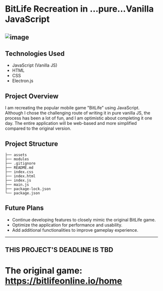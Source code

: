 # BitLife Recreation in ...pure...Vanilla JavaScript
![image](https://github.com/AaronGulman/JS-game-text-/assets/81993286/cdebfd4e-0723-4e57-99fe-74ff7b79dffc)
---

## Technologies Used
- JavaScript (Vanilla JS)
- HTML
- CSS
- Electron.js

## Project Overview
I am recreating the popular mobile game "BitLife" using JavaScript. Although I chose the challenging route of writing it in pure vanilla JS, the process has been a lot of fun, and I am optimistic about completing it one day. The entire application will be web-based and more simplified compared to the original version.

## Project Structure
```
├── assets
├── modules
├── .gitignore
├── README.md
├── index.css
├── index.html
├── index.js
├── main.js
├── package-lock.json
└── package.json
```

## Future Plans
- Continue developing features to closely mimic the original BitLife game.
- Optimize the application for performance and usability.
- Add additional functionalities to improve gameplay experience.
---

## THIS PROJECT'S DEADLINE IS TBD

# The original game: https://bitlifeonline.io/home

